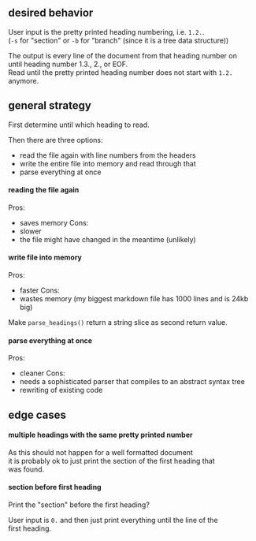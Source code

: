 ## desired behavior

User input is the pretty printed heading numbering, i.e. `1.2.`.\
(`-s` for "section" or `-b` for "branch" (since it is a tree data structure))

The output is every line of the document from that heading number on \
until heading number 1.3., 2., or EOF.\
Read until the pretty printed heading number does not start with `1.2.` anymore.

## general strategy

First determine until which heading to read.

Then there are three options:
- read the file again with line numbers from the headers
- write the entire file into memory and read through that
- parse everything at once

#### reading the file again

Pros:
- saves memory
Cons:
- slower
- the file might have changed in the meantime (unlikely)

#### write file into memory

Pros:
- faster
Cons:
- wastes memory (my biggest markdown file has 1000 lines and is 24kb big)

Make `parse_headings()` return a string slice as second return value.

#### parse everything at once

Pros:
- cleaner
Cons:
- needs a sophisticated parser that compiles to an abstract syntax tree
- rewriting of existing code

## edge cases

#### multiple headings with the same pretty printed number

As this should not happen for a well formatted document \
it is probably ok to just print the section of the first heading that \
was found.

#### section before first heading

Print the "section" before the first heading?

User input is `0.` and then just print everything until the line of the \
first heading.

